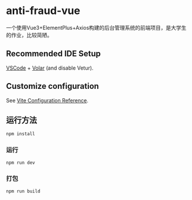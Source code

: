 # anti-fraud-vue

一个使用Vue3+ElementPlus+Axios构建的后台管理系统的前端项目，是大学生的作业，比较简陋。

## Recommended IDE Setup

[VSCode](https://code.visualstudio.com/) + [Volar](https://marketplace.visualstudio.com/items?itemName=Vue.volar) (and disable Vetur).

## Customize configuration

See [Vite Configuration Reference](https://vitejs.dev/config/).

## 运行方法

```sh
npm install
```

### 运行

```sh
npm run dev
```

### 打包

```sh
npm run build
```
